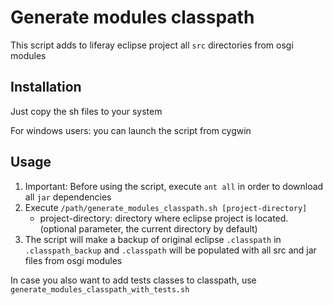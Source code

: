 # Generate modules classpath

This script adds to liferay eclipse project all `src` directories from osgi modules 

## Installation
Just copy the sh files to your system

For windows users: you can launch the script from cygwin

## Usage
1. Important: Before using the script, execute `ant all` in order to download all `jar` dependencies
2. Execute `/path/generate_modules_classpath.sh [project-directory]`
   * project-directory: directory where eclipse project is located. (optional parameter, the current directory by default)
3. The script will make a backup of original eclipse `.classpath` in `.classpath_backup` and `.classpath` will be populated with all src and jar files from osgi modules

In case you also want to add tests classes to classpath, use `generate_modules_classpath_with_tests.sh`
 
